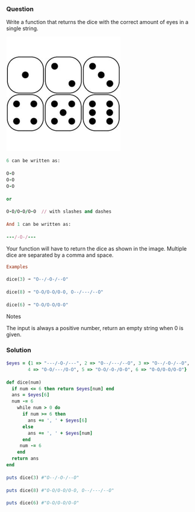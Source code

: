 ### Question

Write a function that returns the dice with the correct amount of eyes in a single string.

![alt text](https://github.com/Venirails/images/blob/main/dice.jpg?raw=true)

```ruby
6 can be written as:

O-O
O-O
O-O

or

O-O/O-O/O-O  // with slashes and dashes

And 1 can be written as:

---/-O-/---

```

Your function will have to return the dice as shown in the image. Multiple dice are separated by a comma and space.

```ruby
Examples

dice(3) ➞ "O--/-O-/--O"

dice(8) ➞ "O-O/O-O/O-O, O--/---/--O"

dice(6) ➞ "O-O/O-O/O-O"
```

Notes

The input is always a positive number, return an empty string when 0 is given.

### Solution
```ruby
$eyes = {1 => "---/-O-/---", 2 => "O--/---/--O", 3 => "O--/-O-/--O",
        4 => "O-O/---/O-O", 5 => "O-O/-O-/O-O", 6 => "O-O/O-O/O-O"}

def dice(num)
  if num <= 6 then return $eyes[num] end
  ans = $eyes[6]
  num -= 6
    while num > 0 do
      if num >= 6 then
        ans += ', ' + $eyes[6]
      else
        ans += ', ' + $eyes[num]
      end
     num -= 6
    end
  return ans
end

puts dice(3) #"O--/-O-/--O"

puts dice(8) #"O-O/O-O/O-O, O--/---/--O"

puts dice(6) #"O-O/O-O/O-O"
```